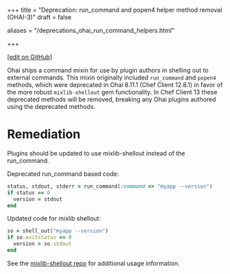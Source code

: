 +++
title = "Deprecation: run_command and popen4 helper method removal (OHAI-3)"
draft = false

aliases = "/deprecations_ohai_run_command_helpers.html"


  
    
    
    
    
+++    

[\[edit on GitHub\]](https://github.com/chef/chef-web-docs/blob/master/content/deprecations_ohai_run_command_helpers.md)

<meta name="robots" content="noindex">

Ohai ships a command mixin for use by plugin authors in shelling out to
external commands. This mixin originally included `run_command` and
`popen4` methods, which were deprecated in Ohai 8.11.1 (Chef Client
12.8.1) in favor of the more robust `mixlib-shellout` gem functionality.
In Chef Client 13 these deprecated methods will be removed, breaking any
Ohai plugins authored using the deprecated methods.

Remediation
===========

Plugins should be updated to use mixlib-shellout instead of the
run_command.

Deprecated run_command based code:

``` ruby
status, stdout, stderr = run_command(:command => "myapp --version")
if status == 0
  version = stdout
end
```

Updated code for mixlib shellout:

``` ruby
so = shell_out("myapp --version")
if so.exitstatus == 0
  version = so.stdout
end
```

See the [mixlib-shellout repo](https://github.com/chef/mixlib-shellout)
for additional usage information.
